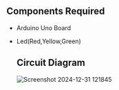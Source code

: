 ## Components Required
- Arduino Uno Board
- Led(Red,Yellow,Green)

  ## Circuit Diagram
  ![Screenshot 2024-12-31 121845](https://github.com/user-attachments/assets/572bfa69-26d8-471a-8b9e-d7efde517199)
